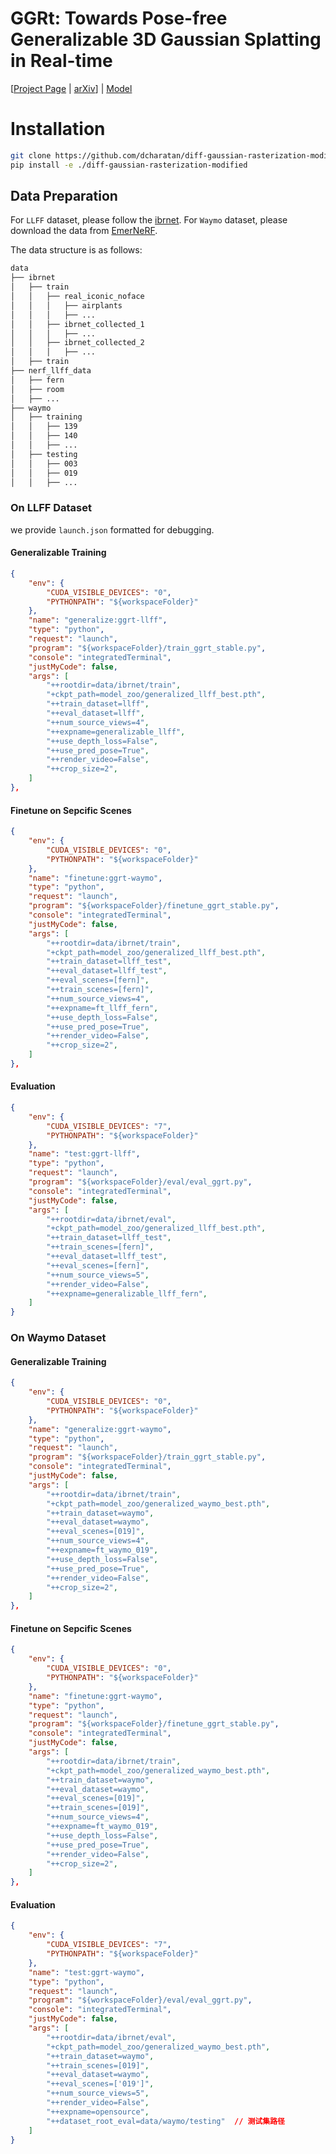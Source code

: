 # GGRt: Towards Pose-free Generalizable 3D Gaussian Splatting in Real-time
[[Project Page](https://3d-aigc.github.io/GGRt/) | [arXiv](https://arxiv.org/pdf/2403.10147.pdf)] | [Model](https://drive.google.com/drive/folders/1Y-0YeTkoUQHGnuA_IZrFbcy8iwH9FE4J?usp=drive_link)
# Installation
```bash
git clone https://github.com/dcharatan/diff-gaussian-rasterization-modified
pip install -e ./diff-gaussian-rasterization-modified
```

## Data Preparation
For `LLFF` dataset, please follow the [ibrnet](https://github.com/googleinterns/IBRNet). For `Waymo` dataset, please download the data from [EmerNeRF](https://github.com/NVlabs/EmerNeRF/blob/main/docs/NOTR.md).

The data structure is as follows:
```bash
data
├── ibrnet                
│   ├── train
│   │   ├── real_iconic_noface
│   │   │   ├── airplants
│   │   │   ├── ...
│   │   ├── ibrnet_collected_1
│   │   │   ├── ...
│   │   ├── ibrnet_collected_2
│   │   │   ├── ...
│   ├── train
├── nerf_llff_data
│   ├── fern
│   ├── room
│   ├── ...
├── waymo
│   ├── training
│   │   ├── 139
│   │   ├── 140
│   │   ├── ...   
│   ├── testing
│   │   ├── 003
│   │   ├── 019
│   │   ├── ...   
```
### On LLFF Dataset
we provide `launch.json` formatted for debugging.
#### Generalizable Training 
```json
{
    "env": {
        "CUDA_VISIBLE_DEVICES": "0",
        "PYTHONPATH": "${workspaceFolder}"
    },
    "name": "generalize:ggrt-llff",
    "type": "python",
    "request": "launch",
    "program": "${workspaceFolder}/train_ggrt_stable.py",
    "console": "integratedTerminal",
    "justMyCode": false,
    "args": [
        "++rootdir=data/ibrnet/train",
        "+ckpt_path=model_zoo/generalized_llff_best.pth",
        "++train_dataset=llff",
        "++eval_dataset=llff",
        "++num_source_views=4",
        "++expname=generalizable_llff",
        "++use_depth_loss=False",
        "++use_pred_pose=True",
        "++render_video=False",
        "++crop_size=2",
    ]
},
```
#### Finetune on Sepcific Scenes
```json
{
    "env": {
        "CUDA_VISIBLE_DEVICES": "0",
        "PYTHONPATH": "${workspaceFolder}"
    },
    "name": "finetune:ggrt-waymo",
    "type": "python",
    "request": "launch",
    "program": "${workspaceFolder}/finetune_ggrt_stable.py",
    "console": "integratedTerminal",
    "justMyCode": false,
    "args": [
        "++rootdir=data/ibrnet/train",
        "+ckpt_path=model_zoo/generalized_llff_best.pth",
        "++train_dataset=llff_test",
        "++eval_dataset=llff_test",
        "++eval_scenes=[fern]",
        "++train_scenes=[fern]",
        "++num_source_views=4",
        "++expname=ft_llff_fern",
        "++use_depth_loss=False",
        "++use_pred_pose=True",
        "++render_video=False",
        "++crop_size=2",
    ]
},
```
#### Evaluation
```json
{
    "env": {
        "CUDA_VISIBLE_DEVICES": "7",
        "PYTHONPATH": "${workspaceFolder}"
    },
    "name": "test:ggrt-llff",
    "type": "python",
    "request": "launch",
    "program": "${workspaceFolder}/eval/eval_ggrt.py",
    "console": "integratedTerminal",
    "justMyCode": false,
    "args": [
        "++rootdir=data/ibrnet/eval",
        "+ckpt_path=model_zoo/generalized_llff_best.pth", 
        "++train_dataset=llff_test",
        "++train_scenes=[fern]",
        "++eval_dataset=llff_test",
        "++eval_scenes=[fern]",
        "++num_source_views=5",
        "++render_video=False",
        "++expname=generalizable_llff_fern",
    ]
}
```

### On Waymo Dataset
#### Generalizable Training 
```json
{
    "env": {
        "CUDA_VISIBLE_DEVICES": "0",
        "PYTHONPATH": "${workspaceFolder}"
    },
    "name": "generalize:ggrt-waymo",
    "type": "python",
    "request": "launch",
    "program": "${workspaceFolder}/train_ggrt_stable.py",
    "console": "integratedTerminal",
    "justMyCode": false,
    "args": [
        "++rootdir=data/ibrnet/train",
        "+ckpt_path=model_zoo/generalized_waymo_best.pth",
        "++train_dataset=waymo",
        "++eval_dataset=waymo",
        "++eval_scenes=[019]",
        "++num_source_views=4",
        "++expname=ft_waymo_019",
        "++use_depth_loss=False",
        "++use_pred_pose=True",
        "++render_video=False",
        "++crop_size=2",
    ]
},
```
#### Finetune on Sepcific Scenes
```json
{
    "env": {
        "CUDA_VISIBLE_DEVICES": "0",
        "PYTHONPATH": "${workspaceFolder}"
    },
    "name": "finetune:ggrt-waymo",
    "type": "python",
    "request": "launch",
    "program": "${workspaceFolder}/finetune_ggrt_stable.py",
    "console": "integratedTerminal",
    "justMyCode": false,
    "args": [
        "++rootdir=data/ibrnet/train",
        "+ckpt_path=model_zoo/generalized_waymo_best.pth",
        "++train_dataset=waymo",
        "++eval_dataset=waymo",
        "++eval_scenes=[019]",
        "++train_scenes=[019]",
        "++num_source_views=4",
        "++expname=ft_waymo_019",
        "++use_depth_loss=False",
        "++use_pred_pose=True",
        "++render_video=False",
        "++crop_size=2",
    ]
},
```
#### Evaluation
```json
{
    "env": {
        "CUDA_VISIBLE_DEVICES": "7",
        "PYTHONPATH": "${workspaceFolder}"
    },
    "name": "test:ggrt-waymo",
    "type": "python",
    "request": "launch",
    "program": "${workspaceFolder}/eval/eval_ggrt.py",
    "console": "integratedTerminal",
    "justMyCode": false,
    "args": [
        "++rootdir=data/ibrnet/eval",
        "+ckpt_path=model_zoo/generalized_waymo_best.pth", 
        "++train_dataset=waymo",
        "++train_scenes=[019]",
        "++eval_dataset=waymo",
        "++eval_scenes=['019']",
        "++num_source_views=5",
        "++render_video=False",
        "++expname=opensource",
        "++dataset_root_eval=data/waymo/testing"  // 测试集路径
    ]
}
```